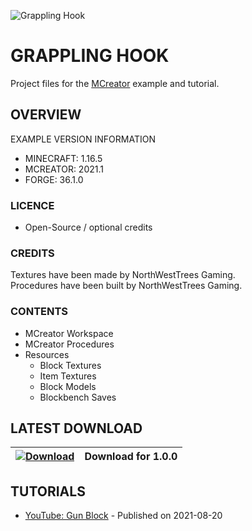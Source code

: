 ![Grappling Hook](https://i.imgur.com/xltM7KA.png)
# GRAPPLING HOOK
Project files for the [MCreator](https://mcreator.net/) example and tutorial.

## OVERVIEW
EXAMPLE VERSION INFORMATION

* MINECRAFT: 1.16.5
* MCREATOR: 2021.1
* FORGE: 36.1.0

### LICENCE
- Open-Source / optional credits

### CREDITS
Textures have been made by NorthWestTrees Gaming.    
Procedures have been built by NorthWestTrees Gaming.

### CONTENTS
* MCreator Workspace
* MCreator Procedures
* Resources
    * Block Textures
    * Item Textures
    * Block Models
    * Blockbench Saves

## LATEST DOWNLOAD
| [![Download](https://i.imgur.com/Xcxx2Gr.png)](https://github.com/MCreator-Examples/Grappling-Hook/files/7017794/grappling_hook_project_files.zip) | Download for 1.0.0 |
| --- | --- |

## TUTORIALS
* [YouTube: Gun Block](https://youtu.be/A7--HtsNao8) - Published on 2021-08-20
